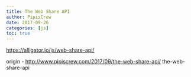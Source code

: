 ```yaml
---
title: The Web Share API
author: PipisCrew
date: 2017-09-26
categories: [js]
toc: true
---
```


https://alligator.io/js/web-share-api/

origin - http://www.pipiscrew.com/2017/09/the-web-share-api/ the-web-share-api